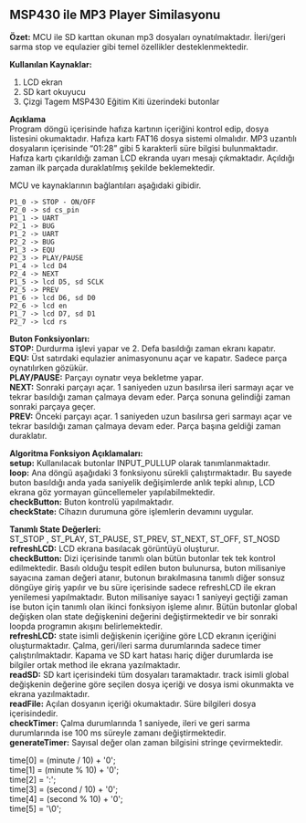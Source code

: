MSP430 ile MP3 Player Similasyonu
---------------------------------

**Özet:**  MCU ile SD karttan okunan mp3 dosyaları oynatılmaktadır. İleri/geri sarma stop ve equlazier gibi temel özellikler desteklenmektedir.  

**Kullanılan Kaynaklar:**
1. LCD ekran  
2. SD kart okuyucu  
3. Çizgi Tagem MSP430 Eğitim Kiti üzerindeki butonlar  

**Açıklama**  
Program  döngü içerisinde hafıza kartının içeriğini kontrol edip, dosya listesini okumaktadır. Hafıza kartı FAT16 dosya sistemi olmalıdır. MP3 uzantılı dosyaların içerisinde “01:28” gibi 5 karakterli süre bilgisi bulunmaktadır. Hafıza kartı çıkarıldığı zaman LCD ekranda uyarı mesajı çıkmaktadır. Açıldığı zaman ilk parçada duraklatılmış şekilde beklemektedir. 
 
MCU ve kaynaklarının bağlantıları aşağıdaki gibidir.

    P1_0 -> STOP - ON/OFF
    P2_0 -> sd cs_pin
    P1_1 -> UART               
    P2_1 -> BUG
    P1_2 -> UART               
    P2_2 -> BUG
    P1_3 -> EQU                 
    P2_3 -> PLAY/PAUSE
    P1_4 -> lcd D4              
    P2_4 -> NEXT
    P1_5 -> lcd D5, sd SCLK     
    P2_5 -> PREV
    P1_6 -> lcd D6, sd D0       
    P2_6 -> lcd en
    P1_7 -> lcd D7, sd D1       
    P2_7 -> lcd rs

**Buton Fonksiyonları:**  
**STOP:** Durdurma işlevi yapar ve 2. Defa basıldığı zaman ekranı kapatır.  
**EQU:** Üst satırdaki equlazier animasyonunu açar ve kapatır. Sadece parça oynatılırken gözükür.  
**PLAY/PAUSE:** Parçayı oynatır veya bekletme yapar.  
**NEXT:** Sonraki parçayı açar. 1 saniyeden uzun basılırsa ileri sarmayı açar ve tekrar basıldığı zaman çalmaya devam eder. Parça sonuna gelindiği zaman sonraki parçaya geçer.  
**PREV:** Önceki parçayı açar. 1 saniyeden uzun basılırsa geri sarmayı açar ve tekrar basıldığı zaman çalmaya devam eder. Parça başına geldiği zaman duraklatır.  

**Algoritma Fonksiyon Açıklamaları:**  
**setup:** Kullanılacak butonlar INPUT_PULLUP olarak tanımlanmaktadır.  
**loop:** Ana döngü aşağıdaki 3 fonksiyonu sürekli çalıştırmaktadır. Bu sayede buton basıldığı anda yada saniyelik değişimlerde anlık tepki alınıp, LCD ekrana göz yormayan güncellemeler yapılabilmektedir.  
**checkButton:** Buton kontrolü yapılmaktadır.  
**checkState:** Cihazın durumuna göre işlemlerin devamını uygular.   
  
**Tanımlı State Değerleri:**  
ST_STOP , ST_PLAY, ST_PAUSE,  ST_PREV, ST_NEXT, ST_OFF, ST_NOSD  
**refreshLCD:** LCD ekrana basılacak görüntüyü oluşturur.  
**checkButton:** Dizi içerisinde tanımlı olan bütün butonlar tek tek kontrol edilmektedir. Basılı olduğu tespit edilen buton bulunursa, buton milisaniye sayacına zaman değeri atanır, butonun bırakılmasına tanımlı diğer sonsuz döngüye giriş yapılır ve bu süre içerisinde sadece refreshLCD ile ekran yenilemesi yapılmaktadır. Buton milisaniye sayacı 1 saniyeyi geçtiği zaman ise buton için tanımlı olan ikinci fonksiyon işleme alınır. Bütün butonlar global değişken olan state değişkenini değerini değiştirmektedir ve bir sonraki loopda programın akışını belirlemektedir.  
**refreshLCD:** state isimli değişkenin içeriğine göre LCD ekranın içeriğini oluşturmaktadır. Çalma, geri/ileri sarma durumlarında sadece timer çalıştırılmaktadır. Kapama ve SD kart hatası hariç diğer durumlarda ise bilgiler ortak method ile ekrana yazılmaktadır.  
**readSD:** SD kart içerisindeki tüm dosyaları taramaktadır. track isimli global değişkenin değerine göre seçilen dosya içeriği ve dosya ismi okunmakta ve ekrana yazılmaktadır.  
**readFile:** Açılan dosyanın içeriği okumaktadır. Süre bilgileri dosya içerisindedir.  
**checkTimer:** Çalma durumlarında 1 saniyede, ileri ve geri sarma durumlarında ise 100 ms süreyle zamanı değiştirmektedir.  
**generateTimer:** Sayısal değer olan zaman bilgisini stringe çevirmektedir.  

 time[0] = (minute / 10) + '0';  
 time[1] = (minute % 10) + '0';  
 time[2] = ':';  
 time[3] = (second / 10) + '0';  
 time[4] = (second % 10) + '0';  
 time[5] = '\0';  
